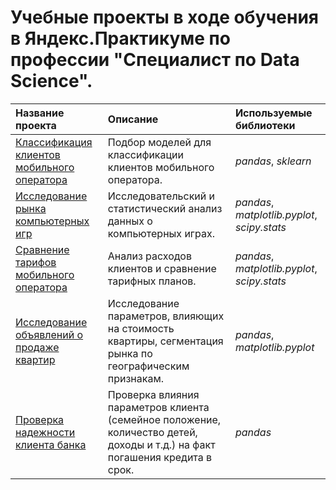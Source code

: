 # Учебные проекты в ходе обучения в Яндекс.Практикуме по профессии "Специалист по Data Science".

| Название проекта | Описание | Используемые библиотеки | 
| :---------------------- | :---------------------- | :---------------------- |
| [Классификация клиентов мобильного оператора](mobile_tariffs_2) | Подбор моделей для классификации клиентов мобильного оператора. | *pandas*, *sklearn* |
| [Исследование рынка компьютерных игр](games) | Исследовательский и статистический анализ данных о компьютерных играх. | *pandas*, *matplotlib.pyplot*, *scipy.stats* |
| [Сравнение тарифов мобильного оператора](mobile_tariffs) | Анализ расходов клиентов и сравнение тарифных планов. | *pandas*, *matplotlib.pyplot*, *scipy.stats* |
| [Исследование объявлений о продаже квартир](spb_realty) | Исследование параметров, влияющих на стоимость квартиры, сегментация рынка по географическим признакам. | *pandas*, *matplotlib.pyplot*|
| [Проверка надежности клиента банка](credit_scoring) | Проверка влияния параметров клиента (семейное положение, количество детей, доходы и т.д.) на факт погашения кредита в срок. | *pandas* |
